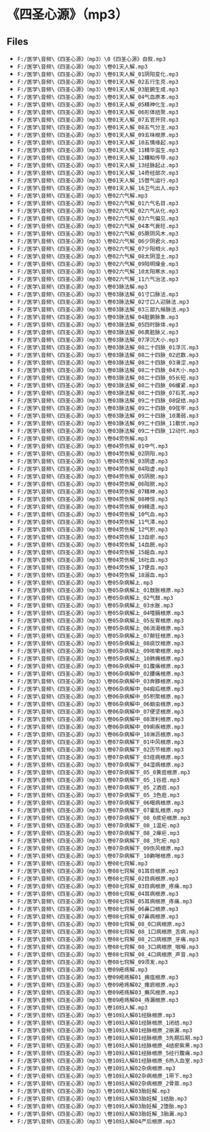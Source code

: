 # 《四圣心源》（mp3）

## Files

- `F:/医学\音频\《四圣心源》（mp3）\0《四圣心源》自叙.mp3`
- `F:/医学\音频\《四圣心源》（mp3）\卷01天人解.mp3`
- `F:/医学\音频\《四圣心源》（mp3）\卷01天人解_01阴阳变化.mp3`
- `F:/医学\音频\《四圣心源》（mp3）\卷01天人解_02五行生克.mp3`
- `F:/医学\音频\《四圣心源》（mp3）\卷01天人解_03脏腑生成.mp3`
- `F:/医学\音频\《四圣心源》（mp3）\卷01天人解_04气血原本.mp3`
- `F:/医学\音频\《四圣心源》（mp3）\卷01天人解_05精神化生.mp3`
- `F:/医学\音频\《四圣心源》（mp3）\卷01天人解_06形体结聚.mp3`
- `F:/医学\音频\《四圣心源》（mp3）\卷01天人解_07五官开窍.mp3`
- `F:/医学\音频\《四圣心源》（mp3）\卷01天人解_08五气分主.mp3`
- `F:/医学\音频\《四圣心源》（mp3）\卷01天人解_09五味根原.mp3`
- `F:/医学\音频\《四圣心源》（mp3）\卷01天人解_10五情缘起.mp3`
- `F:/医学\音频\《四圣心源》（mp3）\卷01天人解_11精华滋生.mp3`
- `F:/医学\音频\《四圣心源》（mp3）\卷01天人解_12糟粕传导.mp3`
- `F:/医学\音频\《四圣心源》（mp3）\卷01天人解_13经脉起止.mp3`
- `F:/医学\音频\《四圣心源》（mp3）\卷01天人解_14奇经部次.mp3`
- `F:/医学\音频\《四圣心源》（mp3）\卷01天人解_15营气运行.mp3`
- `F:/医学\音频\《四圣心源》（mp3）\卷01天人解_16卫气出入.mp3`
- `F:/医学\音频\《四圣心源》（mp3）\卷02六气解.mp3`
- `F:/医学\音频\《四圣心源》（mp3）\卷02六气解_01六气名目.mp3`
- `F:/医学\音频\《四圣心源》（mp3）\卷02六气解_02六气从化.mp3`
- `F:/医学\音频\《四圣心源》（mp3）\卷02六气解_03六气偏见.mp3`
- `F:/医学\音频\《四圣心源》（mp3）\卷02六气解_04本气衰旺.mp3`
- `F:/医学\音频\《四圣心源》（mp3）\卷02六气解_05厥阴风木.mp3`
- `F:/医学\音频\《四圣心源》（mp3）\卷02六气解_06少阴君火.mp3`
- `F:/医学\音频\《四圣心源》（mp3）\卷02六气解_07少阳相火.mp3`
- `F:/医学\音频\《四圣心源》（mp3）\卷02六气解_08太阴湿土.mp3`
- `F:/医学\音频\《四圣心源》（mp3）\卷02六气解_09阳明燥金.mp3`
- `F:/医学\音频\《四圣心源》（mp3）\卷02六气解_10太阳寒水.mp3`
- `F:/医学\音频\《四圣心源》（mp3）\卷02六气解_11六气治法.mp3`
- `F:/医学\音频\《四圣心源》（mp3）\卷03脉法解.mp3`
- `F:/医学\音频\《四圣心源》（mp3）\卷03脉法解_01寸口脉法.mp3`
- `F:/医学\音频\《四圣心源》（mp3）\卷03脉法解_02寸口人迎脉法.mp3`
- `F:/医学\音频\《四圣心源》（mp3）\卷03脉法解_03三部九候脉法.mp3`
- `F:/医学\音频\《四圣心源》（mp3）\卷03脉法解_04脏腑脉象.mp3`
- `F:/医学\音频\《四圣心源》（mp3）\卷03脉法解_05四时脉体.mp3`
- `F:/医学\音频\《四圣心源》（mp3）\卷03脉法解_06真脏脉义.mp3`
- `F:/医学\音频\《四圣心源》（mp3）\卷03脉法解_07浮沉大小.mp3`
- `F:/医学\音频\《四圣心源》（mp3）\卷03脉法解_08二十四脉_01浮沉.mp3`
- `F:/医学\音频\《四圣心源》（mp3）\卷03脉法解_08二十四脉_02迟数.mp3`
- `F:/医学\音频\《四圣心源》（mp3）\卷03脉法解_08二十四脉_03滑涩.mp3`
- `F:/医学\音频\《四圣心源》（mp3）\卷03脉法解_08二十四脉_04大小.mp3`
- `F:/医学\音频\《四圣心源》（mp3）\卷03脉法解_08二十四脉_05长短.mp3`
- `F:/医学\音频\《四圣心源》（mp3）\卷03脉法解_08二十四脉_06缓紧.mp3`
- `F:/医学\音频\《四圣心源》（mp3）\卷03脉法解_08二十四脉_07石芤.mp3`
- `F:/医学\音频\《四圣心源》（mp3）\卷03脉法解_09二十四脉_08促结.mp3`
- `F:/医学\音频\《四圣心源》（mp3）\卷03脉法解_09二十四脉_09弦牢.mp3`
- `F:/医学\音频\《四圣心源》（mp3）\卷03脉法解_09二十四脉_10濡弱.mp3`
- `F:/医学\音频\《四圣心源》（mp3）\卷03脉法解_09二十四脉_11散伏.mp3`
- `F:/医学\音频\《四圣心源》（mp3）\卷03脉法解_09二十四脉_12动代.mp3`
- `F:/医学\音频\《四圣心源》（mp3）\卷04劳伤解.mp3`
- `F:/医学\音频\《四圣心源》（mp3）\卷04劳伤解_01中气.mp3`
- `F:/医学\音频\《四圣心源》（mp3）\卷04劳伤解_02阴阳.mp3`
- `F:/医学\音频\《四圣心源》（mp3）\卷04劳伤解_03阴虚.mp3`
- `F:/医学\音频\《四圣心源》（mp3）\卷04劳伤解_04阳虚.mp3`
- `F:/医学\音频\《四圣心源》（mp3）\卷04劳伤解_05阴脱.mp3`
- `F:/医学\音频\《四圣心源》（mp3）\卷04劳伤解_06阳脱.mp3`
- `F:/医学\音频\《四圣心源》（mp3）\卷04劳伤解_07精神.mp3`
- `F:/医学\音频\《四圣心源》（mp3）\卷04劳伤解_08神惊.mp3`
- `F:/医学\音频\《四圣心源》（mp3）\卷04劳伤解_09精遗.mp3`
- `F:/医学\音频\《四圣心源》（mp3）\卷04劳伤解_10气血.mp3`
- `F:/医学\音频\《四圣心源》（mp3）\卷04劳伤解_11气滞.mp3`
- `F:/医学\音频\《四圣心源》（mp3）\卷04劳伤解_12气积.mp3`
- `F:/医学\音频\《四圣心源》（mp3）\卷04劳伤解_13血瘀.mp3`
- `F:/医学\音频\《四圣心源》（mp3）\卷04劳伤解_14血脱.mp3`
- `F:/医学\音频\《四圣心源》（mp3）\卷04劳伤解_15衄血.mp3`
- `F:/医学\音频\《四圣心源》（mp3）\卷04劳伤解_16吐血.mp3`
- `F:/医学\音频\《四圣心源》（mp3）\卷04劳伤解_17便血.mp3`
- `F:/医学\音频\《四圣心源》（mp3）\卷04劳伤解_18溺血.mp3`
- `F:/医学\音频\《四圣心源》（mp3）\卷05杂病解上.mp3`
- `F:/医学\音频\《四圣心源》（mp3）\卷05杂病解上_01鼓胀根原.mp3`
- `F:/医学\音频\《四圣心源》（mp3）\卷05杂病解上_02气鼓.mp3`
- `F:/医学\音频\《四圣心源》（mp3）\卷05杂病解上_03水胀.mp3`
- `F:/医学\音频\《四圣心源》（mp3）\卷05杂病解上_04噎膈根原.mp3`
- `F:/医学\音频\《四圣心源》（mp3）\卷05杂病解上_05反胃根原.mp3`
- `F:/医学\音频\《四圣心源》（mp3）\卷05杂病解上_06消渴根原.mp3`
- `F:/医学\音频\《四圣心源》（mp3）\卷05杂病解上_07颠狂根原.mp3`
- `F:/医学\音频\《四圣心源》（mp3）\卷05杂病解上_08痰饮根原.mp3`
- `F:/医学\音频\《四圣心源》（mp3）\卷05杂病解上_09咳嗽根原.mp3`
- `F:/医学\音频\《四圣心源》（mp3）\卷05杂病解上_10肺痈根原.mp3`
- `F:/医学\音频\《四圣心源》（mp3）\卷06杂病解中_01腹痛根原.mp3`
- `F:/医学\音频\《四圣心源》（mp3）\卷06杂病解中_02腰痛根原.mp3`
- `F:/医学\音频\《四圣心源》（mp3）\卷06杂病解中_03奔豚根原.mp3`
- `F:/医学\音频\《四圣心源》（mp3）\卷06杂病解中_04瘕疝根原.mp3`
- `F:/医学\音频\《四圣心源》（mp3）\卷06杂病解中_05积聚根原.mp3`
- `F:/医学\音频\《四圣心源》（mp3）\卷06杂病解中_06蛔虫根原.mp3`
- `F:/医学\音频\《四圣心源》（mp3）\卷06杂病解中_07便坚根原.mp3`
- `F:/医学\音频\《四圣心源》（mp3）\卷06杂病解中_08泄利根原.mp3`
- `F:/医学\音频\《四圣心源》（mp3）\卷06杂病解中_09痢疾根原.mp3`
- `F:/医学\音频\《四圣心源》（mp3）\卷06杂病解中_10淋沥根原.mp3`
- `F:/医学\音频\《四圣心源》（mp3）\卷07杂病解下_01中风根原.mp3`
- `F:/医学\音频\《四圣心源》（mp3）\卷07杂病解下_02历节根原.mp3`
- `F:/医学\音频\《四圣心源》（mp3）\卷07杂病解下_03痉病根原.mp3`
- `F:/医学\音频\《四圣心源》（mp3）\卷07杂病解下_04湿病根原.mp3`
- `F:/医学\音频\《四圣心源》（mp3）\卷07杂病解下_05_0黄疸根原.mp3`
- `F:/医学\音频\《四圣心源》（mp3）\卷07杂病解下_05_1谷疸.mp3`
- `F:/医学\音频\《四圣心源》（mp3）\卷07杂病解下_05_2酒疸.mp3`
- `F:/医学\音频\《四圣心源》（mp3）\卷07杂病解下_05_3色疸.mp3`
- `F:/医学\音频\《四圣心源》（mp3）\卷07杂病解下_06暍病根原.mp3`
- `F:/医学\音频\《四圣心源》（mp3）\卷07杂病解下_07霍乱根原.mp3`
- `F:/医学\音频\《四圣心源》（mp3）\卷07杂病解下_08_0痎疟根原.mp3`
- `F:/医学\音频\《四圣心源》（mp3）\卷07杂病解下_08_1温疟.mp3`
- `F:/医学\音频\《四圣心源》（mp3）\卷07杂病解下_08_2瘅疟.mp3`
- `F:/医学\音频\《四圣心源》（mp3）\卷07杂病解下_08_3牝疟.mp3`
- `F:/医学\音频\《四圣心源》（mp3）\卷07杂病解下_09伤风根原.mp3`
- `F:/医学\音频\《四圣心源》（mp3）\卷07杂病解下_10齁喘根原.mp3`
- `F:/医学\音频\《四圣心源》（mp3）\卷08七窍解.mp3`
- `F:/医学\音频\《四圣心源》（mp3）\卷08七窍解_01耳目根原.mp3`
- `F:/医学\音频\《四圣心源》（mp3）\卷08七窍解_02目病根原.mp3`
- `F:/医学\音频\《四圣心源》（mp3）\卷08七窍解_03目病根原_疼痛.mp3`
- `F:/医学\音频\《四圣心源》（mp3）\卷08七窍解_04耳病根原.mp3`
- `F:/医学\音频\《四圣心源》（mp3）\卷08七窍解_05耳病根原_疼痛.mp3`
- `F:/医学\音频\《四圣心源》（mp3）\卷08七窍解_06鼻口根原.mp3`
- `F:/医学\音频\《四圣心源》（mp3）\卷08七窍解_07鼻病根原.mp3`
- `F:/医学\音频\《四圣心源》（mp3）\卷08七窍解_08_0口病根原.mp3`
- `F:/医学\音频\《四圣心源》（mp3）\卷08七窍解_08_1口病根原_舌病.mp3`
- `F:/医学\音频\《四圣心源》（mp3）\卷08七窍解_08_2口病根原_牙痛.mp3`
- `F:/医学\音频\《四圣心源》（mp3）\卷08七窍解_08_3口病根原_咽喉.mp3`
- `F:/医学\音频\《四圣心源》（mp3）\卷08七窍解_08_4口病根原_声音.mp3`
- `F:/医学\音频\《四圣心源》（mp3）\卷08七窍解_09须发.mp3`
- `F:/医学\音频\《四圣心源》（mp3）\卷09疮疡解.mp3`
- `F:/医学\音频\《四圣心源》（mp3）\卷09疮疡解01_痈疽根原.mp3`
- `F:/医学\音频\《四圣心源》（mp3）\卷09疮疡解02_瘰疬根原.mp3`
- `F:/医学\音频\《四圣心源》（mp3）\卷09疮疡解03_癞风根原.mp3`
- `F:/医学\音频\《四圣心源》（mp3）\卷09疮疡解04_痔漏根原.mp3`
- `F:/医学\音频\《四圣心源》（mp3）\卷10妇人解.mp3`
- `F:/医学\音频\《四圣心源》（mp3）\卷10妇人解01经脉根原.mp3`
- `F:/医学\音频\《四圣心源》（mp3）\卷10妇人解01经脉根原_1闭结.mp3`
- `F:/医学\音频\《四圣心源》（mp3）\卷10妇人解01经脉根原_2崩漏.mp3`
- `F:/医学\音频\《四圣心源》（mp3）\卷10妇人解01经脉根原_3先期后期.mp3`
- `F:/医学\音频\《四圣心源》（mp3）\卷10妇人解01经脉根原_4结瘀紫黑.mp3`
- `F:/医学\音频\《四圣心源》（mp3）\卷10妇人解01经脉根原_5经行腹痛.mp3`
- `F:/医学\音频\《四圣心源》（mp3）\卷10妇人解01经脉根原_6热入血室.mp3`
- `F:/医学\音频\《四圣心源》（mp3）\卷10妇人解02杂病根原.mp3`
- `F:/医学\音频\《四圣心源》（mp3）\卷10妇人解02杂病根原_1带下.mp3`
- `F:/医学\音频\《四圣心源》（mp3）\卷10妇人解02杂病根原_2骨蒸.mp3`
- `F:/医学\音频\《四圣心源》（mp3）\卷10妇人解03胎妊解.mp3`
- `F:/医学\音频\《四圣心源》（mp3）\卷10妇人解03胎妊解_1结胎.mp3`
- `F:/医学\音频\《四圣心源》（mp3）\卷10妇人解03胎妊解_2堕胎.mp3`
- `F:/医学\音频\《四圣心源》（mp3）\卷10妇人解03胎妊解_3胎漏.mp3`
- `F:/医学\音频\《四圣心源》（mp3）\卷10妇人解04产后根原.mp3`
